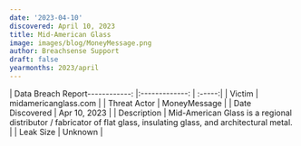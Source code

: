 ```yaml
---
date: '2023-04-10'
discovered: April 10, 2023
title: Mid-American Glass
image: images/blog/MoneyMessage.png
author: Breachsense Support
draft: false
yearmonths: 2023/april
---
```


| Data Breach Report------------:     |:-------------:    | :-----:|
| Victim      | midamericanglass.com      | 
| Threat Actor      | MoneyMessage      | 
| Date Discovered      | Apr 10, 2023      | 
| Description      | Mid-American Glass is a regional distributor / fabricator of flat glass, insulating glass, and architectural metal.      | 
| Leak Size      | Unknown      | 

